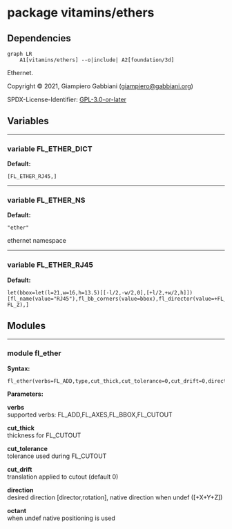 # package vitamins/ethers

## Dependencies

```mermaid
graph LR
    A1[vitamins/ethers] --o|include| A2[foundation/3d]
```

Ethernet.

Copyright © 2021, Giampiero Gabbiani (giampiero@gabbiani.org)

SPDX-License-Identifier: [GPL-3.0-or-later](https://spdx.org/licenses/GPL-3.0-or-later.html)


## Variables

---

### variable FL_ETHER_DICT

__Default:__

    [FL_ETHER_RJ45,]

---

### variable FL_ETHER_NS

__Default:__

    "ether"

ethernet namespace

---

### variable FL_ETHER_RJ45

__Default:__

    let(bbox=let(l=21,w=16,h=13.5)[[-l/2,-w/2,0],[+l/2,+w/2,h]])[fl_name(value="RJ45"),fl_bb_corners(value=bbox),fl_director(value=+FL_X),fl_rotor(value=-FL_Z),]

## Modules

---

### module fl_ether

__Syntax:__

    fl_ether(verbs=FL_ADD,type,cut_thick,cut_tolerance=0,cut_drift=0,direction,octant)

__Parameters:__

__verbs__  
supported verbs: FL_ADD,FL_AXES,FL_BBOX,FL_CUTOUT

__cut_thick__  
thickness for FL_CUTOUT

__cut_tolerance__  
tolerance used during FL_CUTOUT

__cut_drift__  
translation applied to cutout (default 0)

__direction__  
desired direction [director,rotation], native direction when undef ([+X+Y+Z])

__octant__  
when undef native positioning is used


